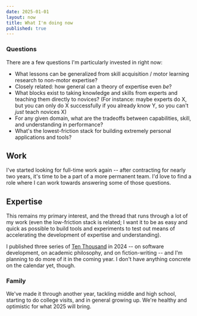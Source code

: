 ```yaml
---
date: 2025-01-01
layout: now
title: What I'm doing now
published: true
---
```


### Questions

There are a few questions I'm particularly invested in right now:

- What lessons can be generalized from skill acquisition / motor learning research to non-motor expertise?
- Closely related: how general can a theory of expertise even *be*?
- What blocks exist to taking knowledge and skills from experts and teaching them directly to novices? (For instance: maybe experts do X, but you can only do X successfully if you already know Y, so you can't *just* teach novices X)
- For any given domain, what are the tradeoffs between capabilities, skill, and understanding in performance?
- What's the lowest-friction stack for building extremely personal applications and tools?

## Work

I've started looking for full-time work again -- after contracting for nearly two years, it's time to be a part of a more permanent team. I'd love to find a role where I can work towards answering some of those questions.

## Expertise

This remains my primary interest, and the thread that runs through a lot of my work (even the low-friction stack is related; I want it to be as easy and quick as possible to build tools and experiments to test out means of accelerating the development of expertise and understanding). 

I published three series of [Ten Thousand](https://tenthousand.fm/) in 2024 -- on software development, on academic philosophy, and on fiction-writing -- and I'm planning to do more of it in the coming year. I don't have anything concrete on the calendar yet, though.

### Family

We've made it through another year, tackling middle and high school, starting to do college visits, and in general growing up. We're healthy and optimistic for what 2025 will bring.
